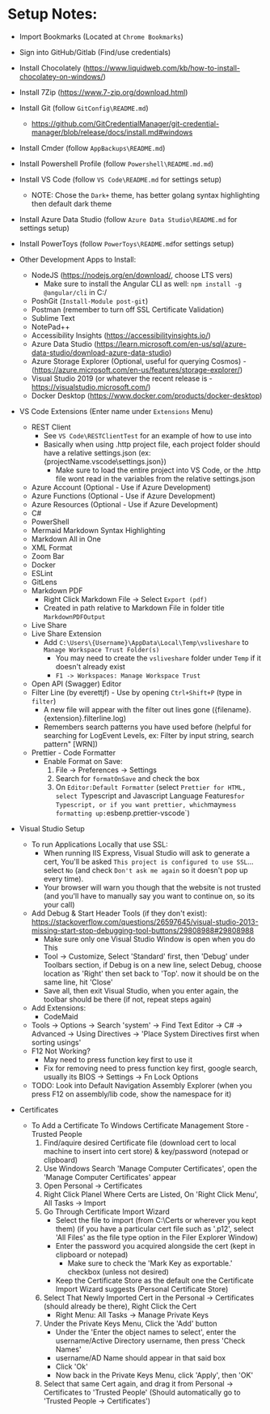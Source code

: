 # Setup Notes:
- Import Bookmarks (Located at `Chrome Bookmarks`)
- Sign into GitHub/Gitlab (Find/use credentials)
- Install Chocolately (https://www.liquidweb.com/kb/how-to-install-chocolatey-on-windows/)
- Install 7Zip (https://www.7-zip.org/download.html)
- Install Git (follow `GitConfig\README.md`)
    - https://github.com/GitCredentialManager/git-credential-manager/blob/release/docs/install.md#windows
- Install Cmder (follow `AppBackups\README.md`)
- Install Powershell Profile (follow `Powershell\README.md.md`)
- Install VS Code (follow `VS Code\README.md` for settings setup)
    - NOTE: Chose the `Dark+` theme, has better golang syntax highlighting then default dark theme
- Install Azure Data Studio (follow `Azure Data Studio\README.md` for settings setup)
- Install PowerToys (follow `PowerToys\README.md`for settings setup)

- Other Development Apps to Install:
    - NodeJS (https://nodejs.org/en/download/, choose LTS vers)
        - Make sure to install the Angular CLI as well: `npm install -g @angular/cli` in C:/
    - PoshGit (`Install-Module post-git`)
    - Postman (remember to turn off SSL Certificate Validation)
    - Sublime Text
    - NotePad++
    - Accessibility Insights (https://accessibilityinsights.io/)
    - Azure Data Studio (https://learn.microsoft.com/en-us/sql/azure-data-studio/download-azure-data-studio)
    - Azure Storage Explorer (Optional, useful for querying Cosmos) - (https://azure.microsoft.com/en-us/features/storage-explorer/)
    - Visual Studio 2019 (or whatever the recent release is - https://visualstudio.microsoft.com/)
    - Docker Desktop (https://www.docker.com/products/docker-desktop)

- VS Code Extensions (Enter name under `Extensions` Menu)
    - REST Client
        - See `VS Code\RESTClientTest` for an example of how to use into
        - Basically when using .http project file, each project folder should have a relative settings.json (ex: {projectName\.vscode\settings.json})
            - Make sure to load the entire project into VS Code, or the .http file wont read in the variables from the relative settings.json
    - Azure Account (Optional - Use if Azure Development)
    - Azure Functions (Optional - Use if Azure Development)
    - Azure Resources (Optional - Use if Azure Development)
    - C#
    - PowerShell
    - Mermaid Markdown Syntax Highlighting
    - Markdown All in One
    - XML Format
    - Zoom Bar
    - Docker
    - ESLint
    - GitLens
    - Markdown PDF
        - Right Click Markdown File -> Select `Export (pdf)`
        - Created in path relative to Markdown File in folder title `MarkdownPDFOutput`
    - Live Share
    - Live Share Extension
        - Add `C:\Users\{Username}\AppData\Local\Temp\vsliveshare` to `Manage Workspace Trust Folder(s)`
            - You may need to create the `vsliveshare` folder under `Temp` if it doesn't already exist
            - `F1 -> Workspaces: Manage Workspace Trust`
    - Open API (Swagger) Editor
    - Filter Line (by everettjf) - Use by opening `Ctrl+Shift+P` (type in `filter`)
        - A new file will appear with the filter out lines gone ({filename}.{extension}.filterline.log)
        - Remembers search patterns you have used before (helpful for searching for LogEvent Levels, ex: Filter by input string, search pattern" [WRN])
    - Prettier - Code Formatter
        - Enable Format on Save:
            1. File -> Preferences -> Settings
            2. Search for `formatOnSave` and check the box
            3. On `Editor:Default Formatter` (select `Prettier for HTML, select `Typescript and Javascript Language Features` for Typescript, or if you want prettier, which `may` mess formatting up: `esbenp.prettier-vscode`)
    
- Visual Studio Setup
    - To run Applications Locally that use SSL:
        - When running IIS Express, Visual Studio will ask to generate a cert, You'll be asked `This project is configured to use SSL`... select `No` (and check `Don't ask me again` so it doesn't pop up every time).
        - Your browser will warn you though that the website is not trusted (and you'll have to manually say you want to continue on, so its your call)
    - Add Debug & Start Header Tools (if they don't exist): https://stackoverflow.com/questions/26597645/visual-studio-2013-missing-start-stop-debugging-tool-buttons/29808988#29808988
        - Make sure only one Visual Studio Window is open when you do This
        - Tool -> Customize, Select 'Standard' first, then 'Debug' under Toolbars section, if Debug is on a new line, select Debug, choose location as 'Right' then set back to 'Top'. now it should be on the same line, hit 'Close'
        - Save all, then exit Visual Studio, when you enter again, the toolbar should be there (if not, repeat steps again)
    - Add Extensions:
        - CodeMaid
    - Tools -> Options -> Search 'system' -> Find Text Editor -> C# -> Advanced -> Using Directives -> 'Place System Directives first when sorting usings'
    - F12 Not Working?
        - May need to press function key first to use it
        - Fix for removing need to press function key first, google search, usually its BIOS -> Settings -> Fn Lock Options
    - TODO: Look into Default Navigation Assembly Explorer (when you press F12 on assembly/lib code, show the namespace for it)

- Certificates
    - To Add a Certificate To Windows Certificate Management Store - Trusted People
        1. Find/aquire desired Certificate file (download cert to local machine to insert into cert store)  & key/password (notepad or clipboard)
        2. Use Windows Search 'Manage Computer Certificates', open the 'Manage Computer Certificates' appear
        3. Open Personal -> Certificates
        4. Right Click Planel Where Certs are Listed, On 'Right Click Menu', All Tasks -> Import
        5. Go Through Certificate Import Wizard
            - Select the file to import (from C:\Certs or wherever you kept them) (if you have a particular cert file such as '.p12', select 'All Files' as the file type option in the Filer Explorer Window)
            - Enter the password you acquired alongside the cert (kept in clipboard or notepad)
                - Make sure to check the 'Mark Key as exportable.' checkbox (unless not desired)
            - Keep the Certificate Store as the default one the Certificate Import Wizard suggests (Personal Certificate Store)
        6. Select That Newly Imported Cert in the Personal -> Certificates (should already be there), Right Click the Cert
            - Right Menu: All Tasks -> Manage Private Keys
        7. Under the Private Keys Menu, Click the 'Add' button
            - Under the 'Enter the object names to select', enter the username/Active Directory username, then press 'Check Names'
            - username/AD Name should appear in that said box
            - Click 'Ok'
            - Now back in the Private Keys Menu, click 'Apply', then 'OK'
        8. Select that same Cert again, and drag it from Personal -> Certificates to 'Trusted People' (Should automatically go to 'Trusted People -> Certificates')

